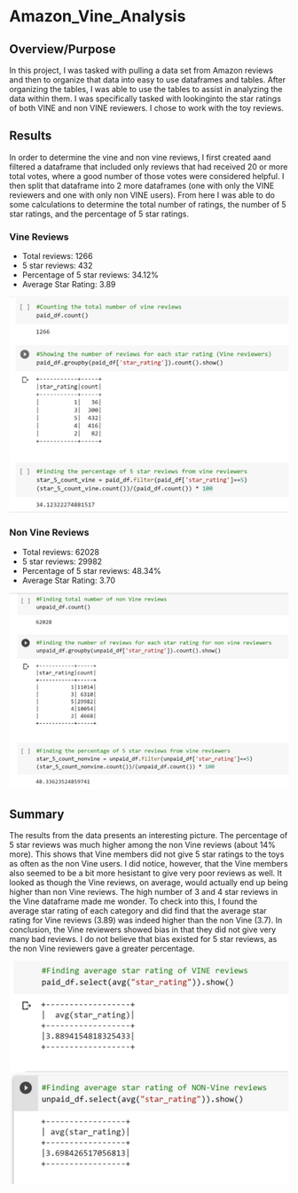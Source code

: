 # Amazon_Vine_Analysis

## Overview/Purpose

In this project, I was tasked with pulling a data set from Amazon reviews and then to organize that data into easy to use dataframes and tables.  After organizing the tables, I was able to use the tables to assist in analyzing the data within them.  I was specifically tasked with lookinginto the star ratings of both VINE and non VINE reviewers. I chose to work with the toy reviews.

## Results
In order to determine the vine and non vine reviews, I first created aand filtered a dataframe that included only reviews that had received 20 or more total votes, where a good number of those votes were considered helpful.  I then split that dataframe into 2 more dataframes (one with only the VINE reviewers and one with only non VINE users).  From here I was able to do some calculations to determine the total number of ratings, the number of 5 star ratings, and the percentage of 5 star ratings.

### Vine Reviews
- Total reviews: 1266
- 5 star reviews: 432
- Percentage of 5 star reviews: 34.12%
- Average Star Rating: 3.89

![Vine_Review_Info.png](images/Vine_Review_Info.png)


### Non Vine Reviews
- Total reviews: 62028
- 5 star reviews: 29982
- Percentage of 5 star reviews: 48.34%
- Average Star Rating: 3.70

![Non_Vine_Review_Info.png](images/Non_Vine_Review_Info.png)


## Summary
The results from the data presents an interesting picture.  The percentage of 5 star reviews was much higher among the non Vine reviews (about 14% more).  This shows that Vine members did not give 5 star ratings to the toys as often as the non Vine users.  I did notice, however, that the Vine members also seemed to be a bit more hesistant to give very poor reviews as well.  It looked as though the Vine reviews, on average, would actually end up being higher than non Vine reviews.  The high number of 3 and 4 star reviews in the Vine dataframe made me wonder.  To check into this, I found the average star rating of each category and did find that the average star rating for Vine reviews (3.89) was indeed higher than the non Vine (3.7).  In conclusion, the Vine reviewers showed bias in that they did not give very many bad reviews.  I do not believe that bias existed for 5 star reviews, as the non Vine reviewers gave a greater percentage.

![Average_Star.png](images/Average_Star.png)

